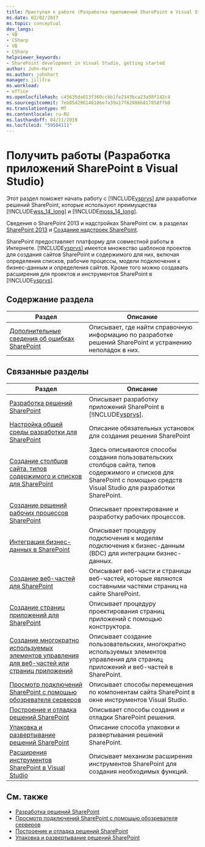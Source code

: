```yaml
---
title: Приступая к работе (Разработка приложений SharePoint в Visual Studio) | Документация Майкрософт
ms.date: 02/02/2017
ms.topic: conceptual
dev_langs:
- VB
- CSharp
- VB
- CSharp
helpviewer_keywords:
- SharePoint development in Visual Studio, getting started
author: John-Hart
ms.author: johnhart
manager: jillfra
ms.workload:
- office
ms.openlocfilehash: c45635da013f360ccbb1fe2343bca23a58f142c4
ms.sourcegitcommit: 7eb85d296146186e7a39a17f628866817858ffb0
ms.translationtype: MT
ms.contentlocale: ru-RU
ms.lasthandoff: 04/11/2019
ms.locfileid: "59504111"
---
```

# <a name="get-started-sharepoint-development-in-visual-studio"></a>Получить работы (Разработка приложений SharePoint в Visual Studio)
  Этот раздел поможет начать работу с [!INCLUDE[vsprvs](../sharepoint/includes/vsprvs-md.md)] для разработки решений SharePoint, которые используют преимущества [!INCLUDE[wss_14_long](../sharepoint/includes/wss-14-long-md.md)] и [!INCLUDE[moss_14_long](../sharepoint/includes/moss-14-long-md.md)].

 Сведения о SharePoint 2013 и надстройках SharePoint см. в разделах [SharePoint 2013](https://products.office.com/previous-versions/microsoft-sharepoint-2013) и [Создание надстроек SharePoint](/sharepoint/dev/sp-add-ins/sharepoint-add-ins).

 SharePoint предоставляет платформу для совместной работы в Интернете. [!INCLUDE[vsprvs](../sharepoint/includes/vsprvs-md.md)] имеется множество шаблонов проектов для создания сайтов SharePoint и содержимого для них, включая определения списков, рабочие процессы, модели подключения к бизнес-данным и определения сайтов. Кроме того можно создавать расширения для проектов и инструментов SharePoint в [!INCLUDE[vsprvs](../sharepoint/includes/vsprvs-md.md)].

## <a name="in-this-section"></a>Содержание раздела

|Раздел|Описание|
|-----------|-----------------|
|[Дополнительные сведения об ошибках SharePoint](../sharepoint/additional-information-for-sharepoint-errors.md)|Описывает, где найти справочную информацию по разработке решений SharePoint и устранению неполадок в них.|

## <a name="related-sections"></a>Связанные разделы

|Раздел|Описание|
|-----------|-----------------|
|[Разработка решений SharePoint](../sharepoint/developing-sharepoint-solutions.md)|Описывает разработку приложений SharePoint в [!INCLUDE[vsprvs](../sharepoint/includes/vsprvs-md.md)].|
|[Настройка общей среды разработки для SharePoint](/sharepoint/dev/general-development/set-up-a-general-development-environment-for-sharepoint)|Описание обязательных установок для создания решения SharePoint|
|[Создание столбцов сайта, типов содержимого и списков для SharePoint](../sharepoint/creating-site-columns-content-types-and-lists-for-sharepoint.md)|Здесь описываются способы создания пользовательских столбцов сайта, типов содержимого и списков для SharePoint с помощью средств Visual Studio для разработки SharePoint.|
|[Создание решений рабочих процессов SharePoint](../sharepoint/creating-sharepoint-workflow-solutions.md)|Описывает проектирование и разработку рабочих процессов.|
|[Интеграция бизнес-данных в SharePoint](../sharepoint/integrating-business-data-into-sharepoint.md)|Описывает процедуру подключения к моделям подключения к бизнес-данным (BDC) для интеграции бизнес-данных.|
|[Создание веб-частей для SharePoint](../sharepoint/creating-web-parts-for-sharepoint.md)|Описывает веб-части и страницы веб-частей, которые являются составными частями страниц на сайте SharePoint.|
|[Создание страниц приложений для SharePoint](../sharepoint/creating-application-pages-for-sharepoint.md)|Описывает процедуру проектирования страниц приложений с помощью конструктора.|
|[Создание многократно используемых элементов управления для веб-частей или страниц приложений](../sharepoint/creating-reusable-controls-for-web-parts-or-application-pages.md)|Описывает создание пользовательских, многократно используемых элементов управления для страниц приложений и веб-частей в SharePoint.|
|[Просмотр подключений SharePoint с помощью обозревателя серверов](../sharepoint/browsing-sharepoint-connections-using-server-explorer.md)|Описывает способы перемещения по компонентам сайта SharePoint в окне инструментов Visual Studio.|
|[Построение и отладка решений SharePoint](../sharepoint/building-and-debugging-sharepoint-solutions.md)|Описывает способы создания и отладки SharePoint решения.|
|[Упаковка и развертывание решений SharePoint](../sharepoint/packaging-and-deploying-sharepoint-solutions.md)|Описание способа упаковки и развертывания решений SharePoint.|
|[Расширения инструментов SharePoint в Visual Studio](../sharepoint/extending-the-sharepoint-tools-in-visual-studio.md)|Описывает механизм расширения инструментов SharePoint для создания необходимых функций.|

## <a name="see-also"></a>См. также

- [Разработка решений SharePoint](../sharepoint/developing-sharepoint-solutions.md)
- [Просмотр подключений SharePoint с помощью обозревателя серверов](../sharepoint/browsing-sharepoint-connections-using-server-explorer.md)
- [Построение и отладка решений SharePoint](../sharepoint/building-and-debugging-sharepoint-solutions.md)
- [Упаковка и развертывание решений SharePoint](../sharepoint/packaging-and-deploying-sharepoint-solutions.md)

